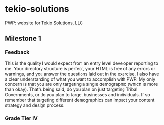 # tekio-solutions
PWP: website for Tekio Solutions, LLC

## Milestone 1

### Feedback 

This is the quality I would expect from an entry level developer reporting to me. Your directory structure is perfect, your HTML is free of any errors or warnings, and you answer the questions laid out in the exercise. I also have a clear understanding of what you want to accomplish with PWP. My only concern is that you are only targeting a single demographic (which is more than okay). That's being said, do you plan on just targeting Tribal Governments, or do you plan to target businesses and individuals. If so remember that targeting different demographics can impact your content strategy and design process. 

### Grade Tier IV

